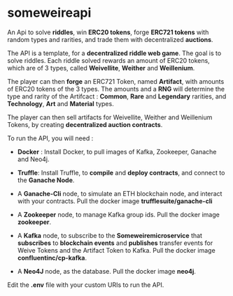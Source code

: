 # someweireapi
An Api to solve **riddles**, win **ERC20 tokens**, forge **ERC721 tokens** with random types and rarities, and trade them with decentralized **auctions**.

The API is a template, for a **decentralized riddle web game**. The goal is to solve riddles. Each riddle solved rewards an amount of ERC20 tokens, which are of 3 types, called **Weivellite**, **Weither** and **Weillenium**.

The player can then **forge** an ERC721 Token, named **Artifact**, with amounts of ERC20 tokens of the 3 types. The amounts and a **RNG** will determine the type and rarity of the Artifcact : **Common**, **Rare** and **Legendary** rarities, and **Technology**, **Art** and **Material** types.

The player can then sell artifacts for Weivellite, Weither and Weillenium Tokens, by creating **decentralized auction contracts**.

To run the API, you will need :

* **Docker** : Install Docker, to pull images of Kafka, Zookeeper, Ganache and Neo4j.

* **Truffle**: Install Truffle, to **compile** and **deploy contracts**, and connect to the **Ganache Node**.

* A **Ganache-Cli** node, to simulate an ETH blockchain node, and interact with your contracts. Pull the docker image **trufflesuite/ganache-cli** 

* A **Zookeeper** node, to manage Kafka group ids. Pull the docker image **zookeeper**.

* A **Kafka** node, to subscribe to the **Someweiremicroservice** that **subscribes** to **blockchain events** and **publishes** transfer events for Weive Tokens and the Artifact Token to Kafka. Pull the docker image **confluentinc/cp-kafka**.

* A **Neo4J** node, as the database. Pull the docker image **neo4j**.

Edit the **.env** file with your custom URIs to run the API.
